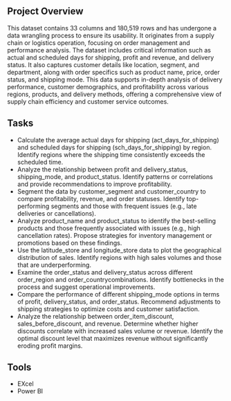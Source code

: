 ## Project Overview
This dataset contains 33 columns and 180,519 rows and has undergone a data wrangling process to ensure its usability. It originates from a supply chain or logistics operation, focusing on order management and performance analysis. The dataset includes critical information such as actual and scheduled days for shipping, profit and revenue, and delivery status. It also captures customer details like location, segment, and department, along with order specifics such as product name, price, order status, and shipping mode. This data supports in-depth analysis of delivery performance, customer demographics, and profitability across various regions, products, and delivery methods, offering a comprehensive view of supply chain efficiency and customer service outcomes.

## Tasks
- Calculate the average actual days for shipping (act_days_for_shipping) and scheduled days for shipping (sch_days_for_shipping) by region. Identify regions where the shipping time consistently exceeds the scheduled time.
- Analyze the relationship between profit and delivery_status, shipping_mode, and product_status. Identify patterns or correlations and provide recommendations to improve profitability.
- Segment the data by customer_segment and customer_country to compare profitability, revenue, and order statuses. Identify top-performing segments and those with frequent issues (e.g., late deliveries or cancellations).
- Analyze product_name and product_status to identify the best-selling products and those frequently associated with issues (e.g., high cancellation rates). Propose strategies for inventory management or promotions based on these findings.
- Use the latitude_store and longitude_store data to plot the geographical distribution of sales. Identify regions with high sales volumes and those that are underperforming.
- Examine the order_status and delivery_status across different order_region and order_countrycombinations. Identify bottlenecks in the process and suggest operational improvements.
- Compare the performance of different shipping_mode options in terms of profit, delivery_status, and order_status. Recommend adjustments to shipping strategies to optimize costs and customer satisfaction.
- Analyze the relationship between order_item_discount, sales_before_discount, and revenue. Determine whether higher discounts correlate with increased sales volume or revenue. Identify the optimal discount level that maximizes revenue without significantly eroding profit margins.

## Tools
- EXcel
- Power BI
